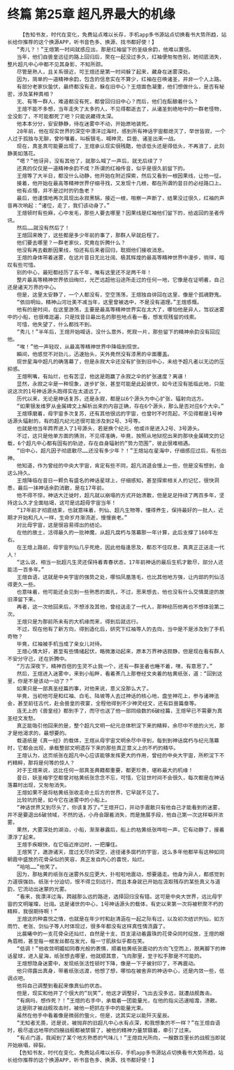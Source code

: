 # 终篇 第25章 超凡界最大的机缘
        【告知书友，时代在变化，免费站点难以长存，手机app多书源站点切换看书大势所趋，站长给你推荐的这个换源APP，听书音色多、换源、找书都好使！】
       “秀儿？！”王煊第一时间就感应出，那是红袖留下的圣级余韵，他难以置信。
       当年，他们自兽皇远征的路上回归后，聚在一起没过多久，红袖便匆匆告别，她彻底消失，整片超凡中心中都不见其身影，不知所踪。
       尽管是熟人，且关系很近，可王煊还是第一时间躲了起来，藏身在迷雾深处。
       因为，简单的一道精神余韵，包含的信息实在不算少，红袖在召唤诸圣，并非一个人上路。
       有部分老家伙蛰伏，最终都没有走，躲在旧中心？王煊面色凝重，他们想做什么，是否有秘密，涉及某种真相？
       无、有等一群人，难道都没有死，都曾回归旧中心？而后，他们在酝酿着什么？
       王煊不能不多想，当年走失了太多的人，不见得都逝去了，从诸圣到绝地中的一群老怪物，全没影了，不可能都死了吧？只能说藏得太深。
       他本本分分，安安静静，待在迷雾中不动，开始原地装死。
       28年前，他在现实世界的深空中漂洋过海时，感到所有神话宇宙都熄灭了，举世皆寂，一个人过于孤独与无聊，曾吵嚷着，叫板银毛，喊神灵、巨兽、诸圣出来一战。
       现在，真圣真可能要出现了，王煊承认现实很残酷，他该低头还是得低头，不再浪了，此刻静美如落花。
       “嗯？”他讶异，没有其他了，就那么喊了一声后，就无后续了？
       还真的仅仅是一道精神余韵不成？所谓的红袖传音，似乎是很久前留下的。
       王煊等了大半日，都没什么动静，他开始在附近探索，然后又看到一根因果线，让他一怔。
       接着，他开始在最高等精神世界仔细寻找，又发现十几根，都在所谓的昔日的必经路口上。
       他有点懵，并不是过时的钓鱼老？
       最后，他谨慎地再次具现出永寂黑锅，接近一根，啪察一声断了，结果没过很久，红袖的声音再次响起：“诸位，走了，我们该动身了。”
       王煊顿时有些麻，心中发毛，那些人要去哪里？因果线是红袖他们留下的，给返回的圣者传讯。
       然后……就没有然后了！
       王煊回来晚了，这些都是多少年前的事了，那群人早就启程了。
       他们要去哪里？一群老家伙，究竟在折腾什么？
       他没有再去截断因果线，怕还有后来者回归，耽搁他们接收消息。
       王煊的身体带着迷雾，在这片昔日无比壮阔、极其辉煌的最高等精神世界中漫步，徜徉，暗叹有些可惜。
       别的中心，最短都经历了五千年，唯有这里还不足两千年！
       整片最高等精神世界依旧绚烂，光芒远超他沿途所走过的任何一地，它像是在证明着，自己还是诸天万界的中心。
       但是，这里太安静了，一个人都没有，空空荡荡，王煊独自徘回在这里，像是个孤魂野鬼。
       “依旧明灿，精神山河壮美不减当年，这里曾被选中，不是没有道理。”王煊感慨。
       他有的是时间，在这里游荡，主要是最高等精神世界实在太大了，哪怕他是异人，驾驭迷雾中的小船，也很难逛遍，只是找昔日最出名的那些地点看一看，想发现残留的线索。
       可惜，他失望了，什么都找不到。
       “秀儿！”半年后，王煊开始喊话，没什么意外，死寂一片，那些留下的精神余韵没有回应他。
       “唉！”他一声轻叹，从最高等精神世界中降临到现世。
       瞬间，他感觉不对劲儿，迅速抬头，天外竟然没有漆黑的伞面覆盖。
       现世星海中超凡的确落幕了，但是永寂大伞还没有扩张到旧中心，未给予超凡者以无边的压抑感。
       王煊咧嘴，有灿烂，也有苦涩，他这是跑赢了永寂之伞的扩张速度？离谱！
       显然，永寂之伞是一种现象，逐步扩张，甚至可能是此起彼伏，如今还没有抵临此地，只能说这次的1号神话源头跑得实在太遥远了。
       历代以来，无论是神话复苏，还是永寂，都是以6个源头为中心扩张，辐射向远方。
       “如果银发维罗从金属碑文上解析出来的内容正确，存在6个源头，那么是否对应6个大伞。”
       王煊琢磨着，母宇宙多次复苏，还有其他很远的宇宙，也曾时不时亮起，不见得都是1号神话源头辐射的，有的超凡纪元还很可能涉及到2号、3号等。
       也就是他当年跨界进入了1号源头，若是换个纪元，他或许是进入2号、3号源头。
       不过，这只是他单方面的猜测，不见得准确，毕竟，按照从地狱挖出来的那块金属碑文的记载，6个超凡中心都有固有的轨迹，存在自身辐射的“势力范围”，彼此很难相遇。
       “旧中心，超凡因子彻底散尽……还没有多少年？！”王煊站在星海中，仔细感应过后，有些出神。
       他知道，作为曾经的中央大宇宙，肯定有些不同，超凡消退会慢上一些，但是没有想到，会这么持久。
       王煊降临在昔日一颗负有盛名的神话星球上，仔细感知，甚至探索相关人的记忆，很快洞悉，最后一抹神话余韵消散，是在17年前。
       他不得不惊，神话大迁徙时，超凡就以崩塌的方式开始溃散，但是足足持续了两百多年，坚持这么久才全面枯竭，这可是远超母宇宙当年！
       “17年前才彻底结束，也就意味着，列仙、超凡生物等，懂得养生，保持最好的一批人，近期才开始和凡人一样，生命岁月渐流逝，慢慢衰老。”
       对比母宇宙，这是很容易得出的结论。
       在他的故土，活得最久的一批神魔，从超凡腐朽与落幕那一年计算，此后支撑了160年左右。
       在王煊上路前，母宇宙列仙几乎死绝，因此他每逢思及，都忍不住叹息，真真正正送走一代人！
       “这么说，相当一批超凡生灵还保持着青春状态，17年前神话的最后生机才散尽，部分人还能活一百多年。”
       王煊自语，这就是中央宇宙的强势之处，哪怕凤凰落毛，也比其他地方强，让内部的列仙活得更久一些。
       也意味着，他可能还会见到一些熟悉的面孔，不过，思来想去，他也没有什么交情莫逆的故旧滞留下来。
       再者，这一次他回来后，不想涉及其他，曾经送走了一代人，那种经历他再也不想体验第二次。
       王煊只是为那前所未有的大机缘而来，得到后就远行。
       不过，现在他有了新方向，得到造化后，研究下红袖等人的去向，当中是不是涉及到了手机奇物？
       毕竟，红袖被手机当成了亲女儿对待。
       王煊心情大好，甚至有些情绪起伏，略微激动起来，原本万界神话寂静，但是现在看有群人不安分守己，还在折腾中。
       “万古深夜下，精神百倍的生灵不止我一个，还有一群圣者也睡不着，嘿，有意思了。”
       然后，王煊进入迷雾中，来到小船畔，看着茶几上那卷经文夹着的枯黄纸张，道：“回到这里，你是不是该动一动了？”
       如果只是一部真圣经篇的事，对他来说，意义没那么大了。
       毕竟，当初他可是和红袖、白毛、陆坡等人去过神话的核心地，盘坐神花上，参与诸神法会，甚至前往古代，赴会兽皇的夜宴，全程他得到不少神灵经文，还有巨兽篇章等。
       连无上的《兽皇经》都到手了，而守也送了他一部同级数的6破经篇，王煊早已不需要为真圣经文发愁。
       真正能吸引他回来的是，整个超凡文明一纪元总体积淀下来的精粹，余尽中不熄的火光，那才是他渴求的，最想要的。
       载道纸是《真一经》的载体，王煊从母宇宙文明余尽中寻到，每到到神话腐朽与纪元落幕时，它都会出现，承载整部文明遗存下来的那些真正意义上的不朽的精华。
       王煊认为，这页纸张在超凡中心应该能够发挥更大的作用，曾经的中央大宇宙，所积淀下不朽精粹，那将是何等的惊人？
       对于王煊来说，这比任何一部真圣典籍都重要，都更珍贵，堪称最大的机缘！
       昔日，妖圣梅宇空都曾对枯黄纸张念念不忘，可惜，它驻世时间不会很久，每次都是在神话落幕时出现，又匆匆消失。
       王煊如果不是将枯黄纸张收走命土后方的世界，它早就不见了。
       比较坑的是，如今它在迷雾中的小船上。
       “神话世界又到尽头了，你该复苏了。”王煊开口，并动手震散只有他自己才能看到的迷雾，并不是要退出6破领域，不然的话，小舟会跟着消失，而是施展手段，他自己第一次这样噼开浓雾。
       果然，大雾深处的湖泊，小船，渐渐暴露后，船上的枯黄纸张哗啦一声，它有动静了，接着漂浮了起来。
       王煊手疾眼快，在它临近岸边时，一把攥住。
       王煊笑了，遨游诸天，度过无尽的深空，途径诸多腐朽的宇宙，这么多年他都罕有这种如同朝霞中盛放的花骨朵似的笑容，真正发自内心的喜悦，灿烂。
       “哈哈……”他笑了。
       因为，那枯黄的纸张在迷雾外反应更大，扑啦啦地震动，想要遁走。他身为异人，都感觉到力道很强劲。纸张十分迫切，恨不得立刻远行，而且本身就已开始在汲取残存的某些真义与道韵，它流动出迷蒙的光雾。
       “看来，我漂洋过海，跨越那么远的路途，选择回归没有错。这可是中央大世界，远比母宇宙的文明璀璨，壮阔。这是诸世的中心，1号神话源头的载体，有史以来第一次将被积聚不朽的精粹，我很期待啊！”
       王煊这的种喜悦之情，也就是在年少时和赵清涵在一起之际有过，以及初次结识列仙，如方雨竹、老张、剑仙子等人时体现过，很多年都没有这样真性情流露了。
       比晨曦中的一支花骨朵还灿烂，自然是十支、百支滚动着露珠的花骨朵同时绽放，王煊的眼角眉梢，甚至每一根发丝都在发光，每一寸肌肤似乎都在笑。
       “低调！”他收敛明媚如同春光般的表情，顺着枯黄纸张震动的方向飞空而上，脱离脚下的神话星球，进入星海，纸张想去哪里，他就顺其意，飞向那里，至于松手那是不可能的。
       王煊想隐身迷雾中，发现纸张活性顿时下降，像是一下子被封印了，不再震动。
       他只得露出真身，带着纸张远渡，他想了想，哪怕在被舍弃的神话中心，还是内敛一些，低调点吧。
       他将自己调整到看起来像真仙的状态。
       但是，现实和他开了个很大的“玩笑”，他这才调整好，飞出去没多远，就遭战舰轰击。
       “有病吗，想作死？！”王煊的右手中，承载着一团能量光，在他的指尖迅速暗澹，溃散。
       这是刚才被战舰攻击时，被他一把抓在手中的能量光束。
       虽然在他手中看着像是微弱的萤火，但是，这其实足以能歼灭星辰。
       “无知者无畏，还是说，被抛弃的旧超凡中心水有点深，和我想象的不一样？”在王煊自语时，极尽遥远地带的四艘战舰都被禁锢了，被他的精神力量禁锢着，牵引了过来。
       “有点门道，我闻到了某个地方熟悉的气味儿！”王煊目光所向，一艘数百里长的战舰当即就开始崩塌，碎裂。
       【告知书友，时代在变化，免费站点难以长存，手机app多书源站点切换看书大势所趋，站长给你推荐的这个换源APP，听书音色多、换源、找书都好使！】